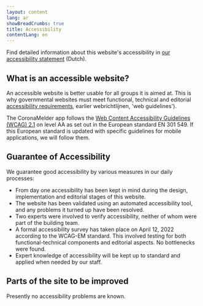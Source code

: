 ```yaml
---
layout: content
lang: ar
showBreadCrumbs: true
title: Accessibility
contentLang: en
---
```



<p class="md-block-lead md-text-color-RO-donkerblauw" markdown="1">
  Find detailed information about this website's accessibility in <a href="https://www.toegankelijkheidsverklaring.nl/register/3214" hreflang="nl">our accessibility statement</a> (Dutch).
</p>


## What is an accessible website?

An accessible website is better usable for all groups it is aimed at. This is why governmental websites must meet functional, technical and editorial [accessibility requirements](https://www.digitoegankelijk.nl/), earlier webrichtlijnen, 'web guidelines').

The CoronaMelder app follows the [Web Content Accessibility Guidelines (WCAG) 2.1](https://www.w3.org/TR/2018/REC-WCAG21-20180605/) on level AA as set out in the European standard EN 301 549. If this European standard is updated with specific guidelines for mobile applications, we will follow them.


## Guarantee of Accessibility

We guarantee good accessibility by various measures in our daily processes:

- From day one accessibility has been kept in mind during the design, implementation and editorial stages of this website.
- The website has been validated using an automated accessibility tool, and any problems it turned up have been resolved.
- Two experts were involved to verify accessibility, neither of whom were part of the building team.
- A formal accessibility survey has taken place on April 12, 2022 according to the WCAG-EM standard. This involved testing for both functional-technical components and editorial aspects. No bottlenecks were found.
- Expert knowledge of accessibility will be kept up to standard and applied when needed by our staff.


## Parts of the site to be improved 

Presently no accessibility problems are known.
